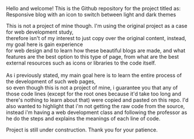 Hello and welcome! This is the Github repository for the project titled as:
Responsive blog with an icon to switch between light and dark themes <br>

This is not a project of mine though. I'm using the original project as a case for web development study, <br>
therefore isn't of my interest to just copy over the original content, instead, my goal here is gain experience <br>
for web design and to learn how these beautiful blogs are made, and what features are the best option to this type of page,
from what are the best external resources such as icons or libraries to the code itself. <br>
<br>
As i previously stated, my main goal here is to learn the entire process of the development of such web pages,<br>
so even though this is not a project of mine, i guarantee you that any of those code lines (except for the root ones because it'd take too long and there's nothing to learn about that) were copied and pasted on this repo. I'd also wanted to highlight that i'm not getting the raw code from the source, instead i'm having a web development class
and following the professor as he do the steps and explains the meanings of each line of code.

Project is still under construction. Thank you for your patience.
